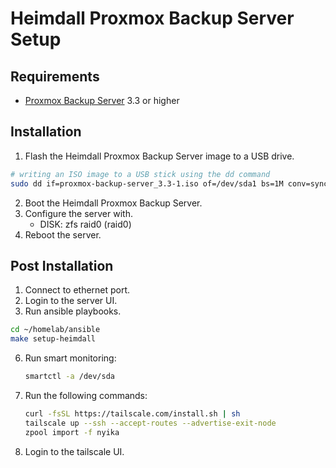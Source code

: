 # Heimdall Proxmox Backup Server Setup

## Requirements

- [Proxmox Backup Server](https://proxmox.com/en/downloads/proxmox-backup-server) 3.3 or higher

## Installation

1. Flash the Heimdall Proxmox Backup Server image to a USB drive.

```bash
# writing an ISO image to a USB stick using the dd command
sudo dd if=proxmox-backup-server_3.3-1.iso of=/dev/sda1 bs=1M conv=sync status=progress
```

2. Boot the Heimdall Proxmox Backup Server.
3. Configure the server with.
   - DISK: zfs raid0 (raid0)
4. Reboot the server.

## Post Installation

1. Connect to ethernet port.
2. Login to the server UI.
3. Run ansible playbooks.

```bash
cd ~/homelab/ansible
make setup-heimdall
```

6. Run smart monitoring:

   ```bash
   smartctl -a /dev/sda
   ```

7. Run the following commands:

   ```bash
   curl -fsSL https://tailscale.com/install.sh | sh
   tailscale up --ssh --accept-routes --advertise-exit-node
   zpool import -f nyika
   ```

8. Login to the tailscale UI.
